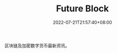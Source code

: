 ﻿---
weight: 
title: "Future Block"
description: "区块链及加密数字货币最新资讯"
date: 2022-07-21T21:57:40+08:00
lastmod: 2022-07-21T16:45:40+08:00
draft: false
authors: ["浮尘"]
featuredImage: "future-block.jpg"
link: "http://www.futureblock.io/"
tags: ["元宇宙资讯","Future Block"]
categories: ["navigation"]
navigation: ["元宇宙资讯"]
lightgallery: true
toc: true
pinned: false
recommend: false
recommend1: false
---
区块链及加密数字货币最新资讯。
